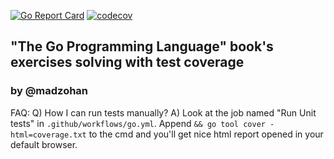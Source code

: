 [![Go Report Card](https://goreportcard.com/badge/github.com/madzohan/tgpl)](https://goreportcard.com/report/github.com/madzohan/tgpl)
[![codecov](https://codecov.io/gh/madzohan/tgpl/branch/master/graph/badge.svg)](https://codecov.io/gh/madzohan/tgpl)
## "The Go Programming Language" book's exercises solving with test coverage
### by @madzohan

FAQ:
Q) How I can run tests manually?
A) Look at the job named "Run Unit tests" in `.github/workflows/go.yml`. Append `&& go tool cover -html=coverage.txt` to the cmd and you'll get nice html report opened in your default browser.
